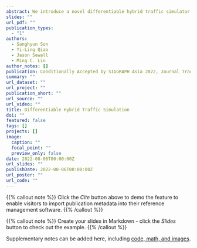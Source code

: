 ```yaml
---
abstract: We introduce a novel differentiable hybrid traffic simulator, which simulates traffic using a hybrid model of both macroscopic and microscopic models and can be directly integrated into a neural network for traffic control and flow optimization. This is the first differentiable traffic simulator for macroscopic and hybrid models that can compute gradients for traffic states across time steps and inhomogeneous lanes. To compute the gradient flow between two types of traffic models in a hybrid framework, we present a novel intermediate conversion component that bridges the lanes in a differentiable manner as well. We also show that we can use analytical gradients to accelerate the overall process and enhance scalability. Thanks to these gradients, our simulator can provide more efficient and scalable solutions for complex learning and control problems posed in the traffic engineering than other existing algorithms.
slides: ""
url_pdf: ""
publication_types:
  - "1"
authors:
  - Sanghyun Son
  - Yi-Ling Qiao 
  - Jason Sewall
  - Ming C. Lin
author_notes: []
publication: Conditionally Accepted by SIGGRAPH Asia 2022, Journal Track, Coming Soon
summary: ""
url_dataset: ""
url_project: ""
publication_short: ""
url_source: ""
url_video: ""
title: Differentiable Hybrid Traffic Simulation
doi: ""
featured: false
tags: []
projects: []
image:
  caption: ""
  focal_point: ""
  preview_only: false
date: 2022-08-06T00:00:00Z
url_slides: ""
publishDate: 2022-08-06T00:00:00Z
url_poster: ""
url_code: ""
---
```


{{% callout note %}}
Click the *Cite* button above to demo the feature to enable visitors to import publication metadata into their reference management software.
{{% /callout %}}

{{% callout note %}}
Create your slides in Markdown - click the *Slides* button to check out the example.
{{% /callout %}}

Supplementary notes can be added here, including [code, math, and images](https://wowchemy.com/docs/writing-markdown-latex/).
